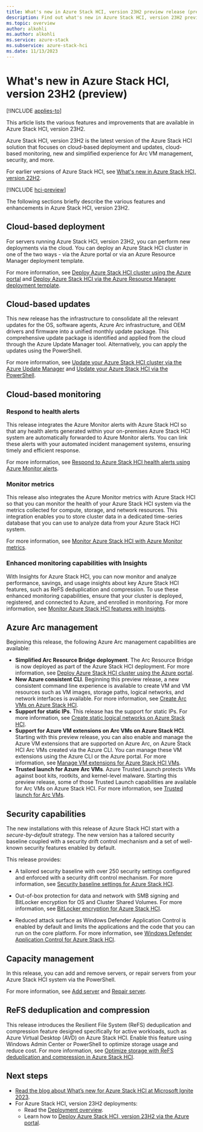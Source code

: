 ```yaml
---
title: What's new in Azure Stack HCI, version 23H2 preview release (preview)
description: Find out what's new in Azure Stack HCI, version 23H2 preview release (preview).
ms.topic: overview
author: alkohli
ms.author: alkohli
ms.service: azure-stack
ms.subservice: azure-stack-hci
ms.date: 11/13/2023
---
```


# What's new in Azure Stack HCI, version 23H2 (preview)

[!INCLUDE [applies-to](../includes/hci-applies-to-23h2.md)]

This article lists the various features and improvements that are available in Azure Stack HCI, version 23H2.

Azure Stack HCI, version 23H2 is the latest version of the Azure Stack HCI solution that focuses on cloud-based deployment and updates, cloud-based monitoring, new and simplified experience for Arc VM management, security, and more.

For earlier versions of Azure Stack HCI, see [What's new in Azure Stack HCI, version 22H2](./whats-new-22h2.md).

[!INCLUDE [hci-preview](../includes/hci-preview.md)]

The following sections briefly describe the various features and enhancements in Azure Stack HCI, version 23H2.

<!--### One integrated package

Unlike the prior years, Azure Stack HCI, version 23H2 includes more than just the operating system (OS). There is a single package containing the 23H2 operating system, the orchestrator and Arc VM management software bits. The 23H2 operating system includes the latest cumulative update corresponding to October 2023.-->

## Cloud-based deployment

For servers running Azure Stack HCI, version 23H2, you can perform new deployments via the cloud. You can deploy an Azure Stack HCI cluster in one of the two ways - via the Azure portal or via an Azure Resource Manager deployment template.

For more information, see [Deploy Azure Stack HCI cluster using the Azure portal](./deploy/deploy-via-portal.md) and [Deploy Azure Stack HCI via the Azure Resource Manager deployment template](./deploy/deployment-azure-resource-manager-template.md).

## Cloud-based updates

This new release has the infrastructure to consolidate all the relevant updates for the OS, software agents, Azure Arc infrastructure, and OEM drivers and firmware into a unified monthly update package. This comprehensive update package is identified and applied from the cloud through the Azure Update Manager tool. Alternatively, you can apply the updates using the PowerShell.

For more information, see [Update your Azure Stack HCI cluster via the Azure Update Manager](./update/update-azure-stack-hci-solution.md) and [Update your Azure Stack HCI via the PowerShell](./update/update-via-powershell-23h2.md).​

## Cloud-based monitoring

### Respond to health alerts

This release integrates the Azure Monitor alerts with Azure Stack HCI so that any health alerts generated within your on-premises Azure Stack HCI system are automatically forwarded to Azure Monitor alerts. You can link these alerts with your automated incident management systems, ensuring timely and efficient response.

For more information, see [Respond to Azure Stack HCI health alerts using Azure Monitor alerts](./manage/health-alerts-via-azure-monitor-alerts.md).

### Monitor metrics

This release also integrates the Azure Monitor metrics with Azure Stack HCI so that you can monitor the health of your Azure Stack HCI system via the metrics collected for compute, storage, and network resources. This integration enables you to store cluster data in a dedicated time-series database that you can use to analyze data from your Azure Stack HCI system. 
 
For more information, see [Monitor Azure Stack HCI with Azure Monitor metrics](./manage/monitor-cluster-with-metrics.md).

### Enhanced monitoring capabilities with Insights
 
With Insights for Azure Stack HCI, you can now monitor and analyze performance, savings, and usage insights about key Azure Stack HCI features, such as ReFS deduplication and compression. To use these enhanced monitoring capabilities, ensure that your cluster is deployed, registered, and connected to Azure, and enrolled in monitoring. For more information, see [Monitor Azure Stack HCI features with Insights](./manage/monitor-features.md).

## Azure Arc management

Beginning this release, the following Azure Arc management capabilities are available:

- **Simplified Arc Resource Bridge deployment**. The Arc Resource Bridge is now deployed as part of the Azure Stack HCI deployment. 
    For more information, see [Deploy Azure Stack HCI cluster using the Azure portal](./deploy/deploy-via-portal.md).
- **New Azure consistent CLI**. Beginning this preview release, a new consistent command line experience is available to create VM and VM resources such as VM images, storage paths, logical networks, and network interfaces is available. 
    For more information, see [Create Arc VMs on Azure Stack HCI](./manage/create-arc-virtual-machines.md).
- **Support for static IPs**. This release has the support for static IPs. 
    For more information, see [Create static logical networks on Azure Stack HCI](./manage/create-logical-networks.md#create-a-static-logical-network).
- **Support for Azure VM extensions on Arc VMs on Azure Stack HCI**. Starting with this preview release, you can also enable and manage the Azure VM extensions that are supported on Azure Arc, on Azure Stack HCI Arc VMs created via the Azure CLI. You can manage these VM extensions using the Azure CLI or the Azure portal. 
    For more information, see [Manage VM extensions for Azure Stack HCI VMs](./manage/virtual-machine-manage-extension.md).
- **Trusted launch for Azure Arc VMs**. Azure Trusted Launch protects VMs against boot kits, rootkits, and kernel-level malware. Starting this preview release, some of those Trusted Launch capabilities are available for Arc VMs on Azure Stack HCI.
    For more information, see [Trusted launch for Arc VMs](./manage/trusted-launch-vm-overview.md).

## Security capabilities

The new installations with this release of Azure Stack HCI start with a *secure-by-default* strategy. The new version has a tailored security baseline coupled with a security drift control mechanism and a set of well-known security features enabled by default.

This release provides:

- A tailored security baseline with over 250 security settings configured and enforced with a security drift control mechanism. For more information, see [Security baseline settings for Azure Stack HCI](../hci/concepts/secure-baseline.md).

- Out-of-box protection for data and network with SMB signing and BitLocker encryption for OS and Cluster Shared Volumes. For more information, see [BitLocker encryption for Azure Stack HCI](./concepts/security-bitlocker.md).

- Reduced attack surface as Windows Defender Application Control is enabled by default and limits the applications and the code that you can run on the core platform. For more information, see [Windows Defender Application Control for Azure Stack HCI](./concepts/security-windows-defender-application-control.md).


## Capacity management

In this release, you can add and remove servers, or repair servers from your Azure Stack HCI system via the PowerShell.

For more information, see [Add server](./manage/add-server.md) and [Repair server](./manage/repair-server.md).

## ReFS deduplication and compression
 
This release introduces the Resilient File System (ReFS) deduplication and compression feature designed specifically for active workloads, such as Azure Virtual Desktop (AVD) on Azure Stack HCI. Enable this feature using Windows Admin Center or PowerShell to optimize storage usage and reduce cost. For more information, see [Optimize storage with ReFS deduplication and compression in Azure Stack HCI](./manage/refs-deduplication-and-compression.md).


## Next steps

- [Read the blog about What’s new for Azure Stack HCI at Microsoft Ignite 2023](https://aka.ms/ashciignite2023).
- For Azure Stack HCI, version 23H2 deployments:
    - Read the [Deployment overview](./deploy/deployment-introduction.md).
    - Learn how to [Deploy Azure Stack HCI, version 23H2 via the Azure portal](./deploy/deploy-via-portal.md).
